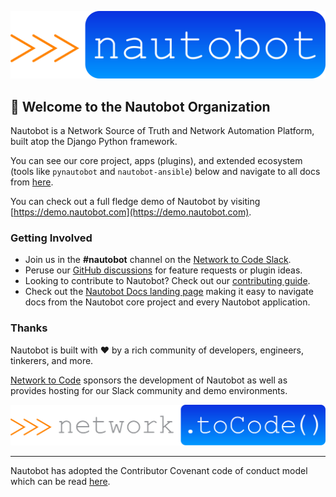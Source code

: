 ![Nautobot Logo](https://github.com/nautobot/.github/blob/main/profile/nautobot_logo.svg "Nautobot Logo")

## 👋 Welcome to the Nautobot Organization

Nautobot is a Network Source of Truth and Network Automation Platform, built atop the Django Python framework.

You can see our core project, apps (plugins), and extended ecosystem (tools like `pynautobot` and `nautobot-ansible`) below and navigate to all docs from [here](https://docs.nautobot.com).

You can check out a full fledge demo of Nautobot by visiting [https://demo.nautobot.com](https://demo.nautobot.com).

### Getting Involved

- Join us in the **#nautobot** channel on the [Network to Code Slack](https://networktocode.slack.com).
- Peruse our [GitHub discussions](https://github.com/nautobot/nautobot/discussions) for feature requests or plugin ideas.
- Looking to contribute to Nautobot? Check out our [contributing guide](https://nautobot.readthedocs.io/en/stable/development/#contributing).
- Check out the [Nautobot Docs landing page](docs.nautobot.com) making it easy to navigate docs from the Nautobot core project and every Nautobot application.

### Thanks

Nautobot is built with ❤️ by a rich community of developers, engineers, tinkerers, and more.

[Network to Code](https://www.networktocode.com) sponsors the development of Nautobot as well as provides hosting for our Slack community and demo environments.

![Network to Code Logo](https://github.com/nautobot/.github/blob/main/profile/ntc_logo.svg "Network to Code Logo")

---

Nautobot has adopted the Contributor Covenant code of conduct model which can be read [here](https://github.com/nautobot/nautobot/blob/develop/CODE_OF_CONDUCT.md).
